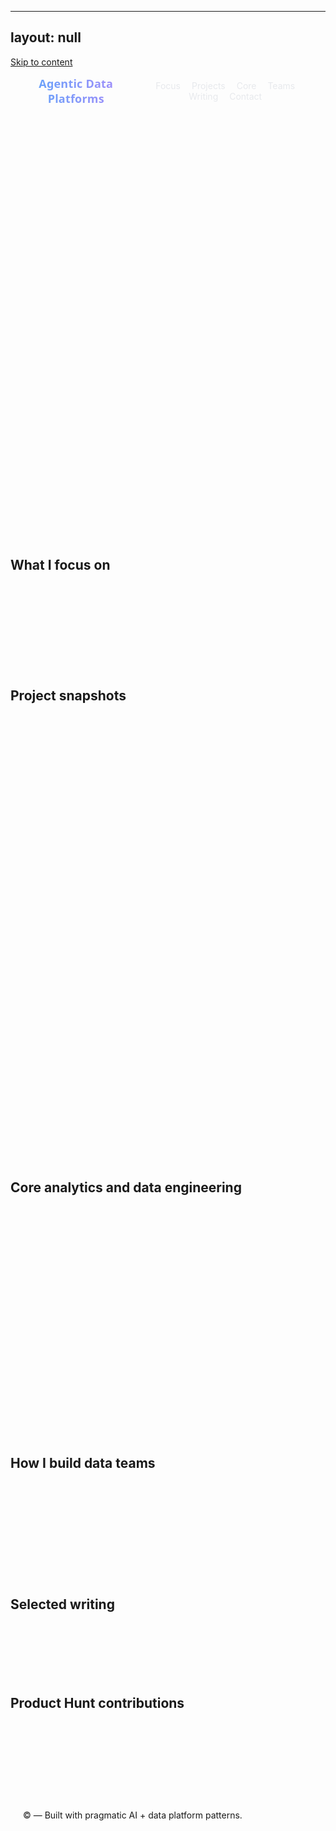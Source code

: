   ---
layout: null
---
<html>
<head>
  <style>
  :root {
    --bg-start: #0b0f17;
    --bg-end: #111827;
    --card-bg: rgba(255,255,255,0.06);
    --card-stroke: rgba(255,255,255,0.12);
    --text: #e5e7eb;
    --muted: #9ca3af;
    --brand: #60a5fa;   /* blue-400 */
    --brand-2: #a78bfa; /* violet-400 */
    --accent: #34d399;  /* teal/emerald */
  }

  @keyframes float {
    0% { transform: translateY(0px); }
    50% { transform: translateY(-4px); }
    100% { transform: translateY(0px); }
  }

  html { box-sizing: border-box; }
  *, *:before, *:after { box-sizing: inherit; }

  body {
    margin: 0;
    font-family: "Inter", system-ui, -apple-system, Segoe UI, Roboto, Helvetica, Arial, "Apple Color Emoji", "Segoe UI Emoji";
    color: var(--text);
    background: radial-gradient(1200px 800px at 10% -10%, rgba(96,165,250,0.15), transparent),
                radial-gradient(1200px 800px at 90% 10%, rgba(167,139,250,0.12), transparent),
                linear-gradient(180deg, var(--bg-start), var(--bg-end));
    background-attachment: fixed;
  }

  .container {
    max-width: 980px;
    margin: 0 auto;
    padding: 48px 20px 80px;
  }

  .hero {
    position: relative;
    padding: 28px 24px;
    border-radius: 16px;
    background: linear-gradient(120deg, rgba(96,165,250,0.15), rgba(52,211,153,0.12) 60%, rgba(167,139,250,0.12));
    border: 1px solid var(--card-stroke);
    box-shadow: 0 10px 30px rgba(0,0,0,0.25);
    animation: float 9s ease-in-out infinite;
  }

  .intro-text {
    font-size: 18px;
    line-height: 1.8;
    margin-bottom: 28px;
  }

  h2 {
    font-family: "Space Grotesk", ui-sans-serif, system-ui;
    font-weight: 700;
    letter-spacing: 0.2px;
    font-size: 28px;
    margin: 26px 0 14px;
    background: linear-gradient(90deg, var(--brand), var(--brand-2));
    -webkit-background-clip: text;
    background-clip: text;
    color: transparent;
  }

  h3 {
    font-family: "Space Grotesk", ui-sans-serif, system-ui;
    font-weight: 600;
    margin: 18px 0 6px;
  }

  .card {
    background: backdrop-filter(blur(10px)) var(--card-bg);
    -webkit-backdrop-filter: blur(10px);
    border: 1px solid var(--card-stroke);
    border-radius: 14px;
    padding: 18px 18px 14px;
    margin: 14px 0 18px;
    box-shadow: 0 6px 18px rgba(0,0,0,0.2);
  }

  .articles-section {
    font-size: 18px;
    line-height: 1.9;
  }

  .articles-section a {
    color: var(--brand);
    text-decoration: none;
    border-bottom: 1px dashed rgba(96,165,250,0.4);
  }

  .articles-section a:hover {
    color: #93c5fd;
    border-bottom-color: rgba(96,165,250,0.7);
  }

  ul { padding-left: 20px; }
  li { margin: 6px 0; color: var(--text); }

  .divider {
    height: 1px;
    background: linear-gradient(90deg, transparent, rgba(255,255,255,0.18), transparent);
    margin: 28px 0;
  }
  /* Theme overrides (orderedlist/minimal) */
  .wrapper { max-width: 1100px; padding: 0 24px; }
  .sidebar { display: none; }
  .page, .site { background: transparent !important; }

  /* Motion + reveal */
  @keyframes fadeUp { from { opacity: 0; transform: translateY(8px);} to { opacity: 1; transform: translateY(0);} }
  .card { opacity: 0; animation: fadeUp .7s ease both; }
  .card:nth-of-type(2) { animation-delay: .06s; }
  .card:nth-of-type(3) { animation-delay: .12s; }
  .card:nth-of-type(4) { animation-delay: .18s; }
  .card:nth-of-type(5) { animation-delay: .24s; }

  /* Bullets (scoped) */
  .bulleted ul { list-style: none; padding-left: 0; }
  .bulleted li { position: relative; padding-left: 22px; }
  .bulleted li::before { content: ""; position: absolute; left: 0; top: 9px; width: 8px; height: 8px; border-radius: 50%; background: radial-gradient(circle at 30% 30%, var(--brand), var(--brand-2)); box-shadow: 0 0 8px rgba(96,165,250,0.5); }

  /* Accessibility */
  @media (prefers-reduced-motion: reduce) {
    * { animation: none !important; transition: none !important; }
  }

  /* --- New UI: Header, Hero, Buttons, Badges, Footer --- */
  .skip-link {
    position: absolute; left: -999px; top: auto; width: 1px; height: 1px; overflow: hidden;
  }
  .skip-link:focus { left: 16px; top: 16px; width: auto; height: auto; padding: 8px 12px; background: #111827; color: #fff; border-radius: 8px; z-index: 1000; border: 1px solid var(--card-stroke); }

  header.site-header {
    position: sticky; top: 0; z-index: 50;
    backdrop-filter: blur(10px); -webkit-backdrop-filter: blur(10px);
    background: linear-gradient(180deg, rgba(17,24,39,0.85), rgba(17,24,39,0.65));
    border-bottom: 1px solid var(--card-stroke);
  }
  .nav-wrap { max-width: 980px; margin: 0 auto; padding: 14px 20px; display: flex; align-items: center; justify-content: space-between; }
  .brand { font-family: "Space Grotesk", ui-sans-serif, system-ui; font-weight: 700; letter-spacing: 0.2px; font-size: 18px; background: linear-gradient(90deg, var(--brand), var(--brand-2)); -webkit-background-clip: text; background-clip: text; color: transparent; }
  nav a { color: var(--text); text-decoration: none; margin-left: 14px; font-size: 14px; opacity: 0.9; }
  nav a:hover { color: #fff; opacity: 1; }

  .hero { padding: 34px 28px; }
  .hero-grid { display: grid; grid-template-columns: 1.2fr 0.8fr; gap: 24px; align-items: center; }
  @media (max-width: 840px) { .hero-grid { grid-template-columns: 1fr; } }
  .eyebrow { color: var(--muted); font-weight: 600; text-transform: uppercase; font-size: 12px; letter-spacing: 1.1px; }
  h1 { font-family: "Space Grotesk", ui-sans-serif, system-ui; font-weight: 800; letter-spacing: 0.2px; font-size: 34px; margin: 10px 0 12px; }
  .lead { font-size: 18px; line-height: 1.8; }
  .hero-ctas { margin-top: 16px; display: flex; gap: 12px; flex-wrap: wrap; }
  .btn { display: inline-flex; align-items: center; gap: 8px; padding: 10px 14px; border-radius: 10px; border: 1px solid var(--card-stroke); color: var(--text); text-decoration: none; background: rgba(255,255,255,0.03); }
  .btn:hover { background: rgba(255,255,255,0.06); }
  .btn.primary { background: linear-gradient(90deg, rgba(96,165,250,0.35), rgba(167,139,250,0.35)); border-color: transparent; }
  .btn.primary:hover { background: linear-gradient(90deg, rgba(96,165,250,0.5), rgba(167,139,250,0.5)); }
  .badges { margin-top: 14px; display: flex; gap: 8px; flex-wrap: wrap; }
  .badge { font-size: 12px; padding: 6px 10px; border-radius: 999px; border: 1px solid var(--card-stroke); background: rgba(255,255,255,0.04); color: var(--muted); }
  /* Agent Mesh hero */
  .mesh { width: 100%; max-width: 560px; margin: 0 auto; display: block; }
  .mesh text { font-size: 10px; fill: #cbd5e1; letter-spacing: .2px; }
  .mesh .node { filter: drop-shadow(0 2px 6px rgba(0,0,0,.35)); }
  .mesh .node circle { fill: rgba(17,24,39,0.85); stroke: rgba(255,255,255,0.15); stroke-width: 1; }
  .mesh .node.active circle { stroke: rgba(96,165,250,0.9); }
  .mesh .edge { stroke: rgba(255,255,255,0.18); stroke-width: 1; }
  .mesh .pulse { stroke: url(#edgeGrad); stroke-width: 2; stroke-linecap: round; }

  .section-title { scroll-margin-top: 80px; }
  .contact-cta { text-align: center; }
  .contact-cta .btn { justify-content: center; min-width: 160px; }

  footer.site-footer { border-top: 1px solid var(--card-stroke); background: rgba(0,0,0,0.2); }
  footer .container { padding: 18px 20px; }

  /* Subtle 2025-style micro-interactions */
  @keyframes shimmer {
    0% { background-position: -200% 0; }
    100% { background-position: 200% 0; }
  }
  .shimmer-text {
    background: linear-gradient(100deg, rgba(255,255,255,0.15), rgba(255,255,255,0.75), rgba(255,255,255,0.15));
    -webkit-background-clip: text; background-clip: text; color: transparent;
    background-size: 200% 100%;
    animation: shimmer 6s ease-in-out infinite;
  }
  .hero { position: relative; overflow: hidden; }

  /* Project styling upgrades */
  .projects .project { position: relative; padding: 14px 16px 10px 18px; border: 1px solid var(--card-stroke); border-radius: 12px; margin: 14px 0; background: rgba(255,255,255,0.03); }
  .projects .project::before { content: ""; position: absolute; left: 8px; top: 12px; width: 6px; height: 6px; border-radius: 50%; background: radial-gradient(circle at 30% 30%, var(--brand), var(--brand-2)); box-shadow: 0 0 10px rgba(96,165,250,0.55); }
  .projects .project:hover { box-shadow: 0 10px 24px rgba(0,0,0,0.28); transform: translateY(-1px); transition: box-shadow .25s ease, transform .25s ease; }
  .projects h3 { display: inline-block; padding-right: 8px; background-image: linear-gradient(90deg, rgba(96,165,250,0.35), rgba(167,139,250,0.35)); background-repeat: no-repeat; background-size: 100% 8px; background-position: 0 100%; border-radius: 4px; }
  .projects p strong { color: #cbd5e1; }
  canvas.deploy-wave { width: 100%; height: 90px; display: block; margin-top: 8px; border-radius: 8px; border: 1px solid var(--card-stroke); background: rgba(255,255,255,0.02); }

  /* PH capsule */
  #ph .ph-grid { display: grid; grid-template-columns: repeat(auto-fill, minmax(180px,1fr)); gap: 12px; }
  #ph .ph-tile { border: 1px solid var(--card-stroke); border-radius: 12px; padding: 10px; background: rgba(255,255,255,0.03); display: flex; flex-direction: column; gap: 6px; min-height: 140px; }
  #ph .ph-title { font-weight: 600; font-size: 14px; color: #e5e7eb; }
  #ph .ph-meta { color: var(--muted); font-size: 12px; display: flex; justify-content: space-between; }
  #ph .ph-ava { width: 28px; height: 28px; border-radius: 8px; background: rgba(255,255,255,0.06); border: 1px solid var(--card-stroke); }
  #ph .ph-badges { display: flex; gap: 6px; flex-wrap: wrap; }
  #ph .ph-badge { font-size: 11px; padding: 4px 8px; border-radius: 999px; border: 1px solid var(--card-stroke); background: rgba(255,255,255,0.04); color: var(--muted); }
  #ph .ph-empty { color: var(--muted); font-size: 14px; }

  @media (prefers-reduced-motion: reduce) {
    .shimmer-text { animation: none !important; transition: none !important; }
  }
  </style>
  <meta name="viewport" content="width=device-width, initial-scale=1" />
  <link href="https://fonts.googleapis.com/css2?family=Inter:wght@400;600;700&family=Space+Grotesk:wght@500;700&display=swap" rel="stylesheet">
</head>
<body>
  <a href="#main" class="skip-link">Skip to content</a>
  <header class="site-header">
    <div class="nav-wrap">
      <div class="brand">Agentic Data Platforms</div>
      <nav>
        <a href="#focus">Focus</a>
        <a href="#projects">Projects</a>
        <a href="#core">Core</a>
        <a href="#teams">Teams</a>
        <a href="#writing">Writing</a>
        <a href="#contact">Contact</a>
      </nav>
    </div>
  </header>
  <main id="main">
  <div class="container">
  <section class="hero card">
    <div class="hero-grid">
      <div class="hero-left">
        <div class="eyebrow">Agents • DataOps • ML Platforms</div>
        <h1>Building pragmatic AI and data platforms</h1>
        <p class="lead">
          I build data teams and ship platforms that solve real problems: agentic systems, RAG pipelines, and production-ready ML. I focus on simple, reliable architectures that scale, with clear boundaries and strong observability.
        </p>
        <div class="hero-ctas">
          <a class="btn primary" href="mailto:dmaree2@gmail.com">Email me</a>
          <a class="btn" href="https://www.linkedin.com/in/donovan-maree-90452776/" target="_blank" rel="noopener">LinkedIn</a>
        </div>
        <div class="badges">
          <span class="badge">Agentic systems</span>
          <span class="badge">RAG</span>
          <span class="badge">Data platforms</span>
          <span class="badge">Observability</span>
        </div>
      </div>
      <div class="hero-right">
        <svg id="agent-mesh" class="mesh" viewBox="0 0 560 360" aria-hidden="true" role="img">
          <defs>
            <linearGradient id="edgeGrad" x1="0%" y1="0%" x2="100%" y2="0%">
              <stop offset="0%" stop-color="rgba(96,165,250,0.0)" />
              <stop offset="50%" stop-color="rgba(167,139,250,0.9)" />
              <stop offset="100%" stop-color="rgba(52,211,153,0.0)" />
            </linearGradient>
          </defs>
          <!-- Edges -->
          <g id="edges" class="edges" stroke-linecap="round">
            <path id="p1" class="edge" d="M120,180 L220,120"/>
            <path id="p2" class="edge" d="M220,120 L320,120"/>
            <path id="p3" class="edge" d="M320,120 L420,180"/>
            <path id="p4" class="edge" d="M220,120 L220,60"/>
            <path id="p5" class="edge" d="M320,120 L320,60"/>
            <path id="p6" class="edge" d="M220,120 L260,200"/>
            <path id="p7" class="edge" d="M320,120 L360,200"/>
            <path id="p8" class="edge" d="M120,180 L180,260"/>
            <path id="p9" class="edge" d="M420,180 L380,260"/>
          </g>
          <!-- Nodes -->
          <g class="nodes">
            <g class="node" transform="translate(110,170)">
              <circle r="16"/><text x="24" y="4">Planner</text>
            </g>
            <g class="node" transform="translate(210,110)">
              <circle r="16"/><text x="24" y="4">Retriever</text>
            </g>
            <g class="node" transform="translate(320,110)">
              <circle r="16"/><text x="24" y="4">Grounder</text>
            </g>
            <g class="node" transform="translate(420,170)">
              <circle r="16"/><text x="24" y="4">Answer</text>
            </g>
            <g class="node" transform="translate(220,60)">
              <circle r="12"/><text x="20" y="4">Vector DB</text>
            </g>
            <g class="node" transform="translate(320,60)">
              <circle r="12"/><text x="20" y="4">Docs/Code</text>
            </g>
            <g class="node" transform="translate(260,200)">
              <circle r="12"/><text x="20" y="4">Tools</text>
            </g>
            <g class="node" transform="translate(360,200)">
              <circle r="12"/><text x="20" y="4">Policy</text>
            </g>
            <g class="node" transform="translate(180,260)">
              <circle r="12"/><text x="20" y="4">Memory</text>
            </g>
            <g class="node" transform="translate(380,260)">
              <circle r="12"/><text x="20" y="4">Slack/API</text>
            </g>
          </g>
        </svg>
      </div>
    </div>
    
  </section>

  <h2 id="focus" class="articles-section section-title">What I focus on</h2>
  <div class="articles-section card bulleted">
    <ul>
      <li>Agentic systems: planning, tool-use, evaluation, and guardrails</li>
      <li>Retrieval-Augmented Generation: ingestion, chunking, embeddings, grounding, and attribution</li>
      <li>Data platforms: secure multi-tenant foundations, CI/CD, IaC, and monitoring</li>
      <li>ML foundations: Rust/Python hybrid performance, lineage, MLflow + PostgreSQL observability</li>
    </ul>
  </div>

  <h2 id="projects" class="articles-section section-title">Project snapshots</h2>
  <div class="articles-section card projects">
    <div class="project">
      <h3>Alter SaaS — LLM Support Agent (Enterprise)</h3>
      <p>
        Multi-tenant support agent that blends Slack/Teams context, code, and docs with strict privacy. Thread-aware, source-attributed answers, configurable knowledge, and SOC2-ready posture.
      </p>
      <p><strong>Stack:</strong> LangChain/LangGraph, BAML, FastAPI, Next.js 14, LangSmith, DeepEval, LlamaIndex, Context7. Infra: PostgreSQL, Qdrant/Weaviate, Redis, MinIO/S3, Kubernetes, Terraform.</p>
      <canvas class="deploy-wave" width="520" height="90" aria-hidden="true"></canvas>
    </div>

    <div class="project">
      <h3>LaunchData — Data Stack Builder (IDP)</h3>
      <p>
        Internal Developer Platform to deploy client-specific modern data stacks in their cloud. Services include API Gateway, Config, Deployment, and Client management with secure defaults.
      </p>
      <p><strong>Stack:</strong> Docker Compose, PostgreSQL, Redis, JWT, Prometheus/Grafana, centralized logging, health checks, Trivy in CI/CD.</p>
      <canvas class="deploy-wave" width="520" height="90" aria-hidden="true"></canvas>
    </div>

    <div class="project">
      <h3>System 3 — Foundational ML Framework</h3>
      <p>
        Autonomous ML platform that pairs LLM agents with robust data stacks. It performs automatic feature discovery, self-optimizing hyperparameter/architecture search, continuous drift detection, and performance tuning. System 3 integrates cleanly with LaunchData (provisioning/infra) and Alter (knowledge/agents) to move from data to decisions with minimal human glue.
      </p>
      <p><strong>Stack:</strong> Rust/Python via PyO3, MLflow, PostgreSQL, OpenTelemetry, Docker, GPU-aware orchestration.</p>
      <canvas class="deploy-wave" width="520" height="90" aria-hidden="true"></canvas>
    </div>
  </div>

  <h2 id="core" class="articles-section section-title">Core analytics and data engineering</h2>
  <div class="articles-section card bulleted">
    <p><em>(Separate from platform projects)</em></p>
    <ul>
      <li><strong>Warehouses</strong>: Snowflake, PostgreSQL</li>
      <li><strong>Modeling</strong>: dbt (projects, tests, exposures, docs)</li>
      <li><strong>Ingestion</strong>: Airbyte (open-source ops + connectors)</li>
      <li><strong>Languages</strong>: Python, Rust, TypeScript</li>
      <li><strong>ML</strong>: MLflow (tracking/registry), feature lineage, evaluation with DeepEval</li>
      <li><strong>Observability</strong>: OpenTelemetry, Prometheus + Grafana, centralized structured logging</li>
      <li><strong>Vector/Storage</strong>: Qdrant/Weaviate, S3/MinIO</li>
      <li><strong>Services</strong>: FastAPI, JWT auth, Redis for caching</li>
      <li><strong>BI/Analytics</strong>: Metabase, Looker, Tableau, Power BI, Mode, Mixpanel</li>
      <li><strong>Data quality</strong>: Metaplane (ML-based data quality)</li>
      <li><strong>Platform ops</strong>: Docker, Kubernetes, Terraform, CI/CD (GitHub Actions, Trivy security scans)</li>
      <li><strong>Open-source data platforms</strong>: setup and infra for Airbyte, Metabase, dbt (configs, upgrades, monitoring)</li>
    </ul>
  </div>

  <h2 id="teams" class="articles-section section-title">How I build data teams</h2>
  <div class="articles-section card bulleted">
    <ul>
      <li>Start with strong foundations: environments, CI/CD, observability, and clear data contracts</li>
      <li>Ship value early with thin vertical slices; expand safely via templates and guardrails</li>
      <li>Make work inspectable: docs by default, ADRs, and automated runbooks</li>
      <li>Keep it boring where it matters; use advanced techniques only when they de-risk</li>
    </ul>
  </div>

  <h2 id="writing" class="articles-section section-title">Selected writing</h2>
  <div class="articles-section card">
    <ul>
      <li><a href="https://medium.com/@donovanmaree/8-strategies-for-chief-data-officers-to-leverage-chatgpt-4f5c664b10ac">8 Strategies for Chief Data Officers to leverage ChatGPT</a></li>
      <li><a href="https://medium.com/@donovanmaree/a-data-team-code-review-practitioners-guide-88abf3720cc1">A Data Team Code Review Practitioner’s Guide</a></li>
      <li><a href="https://medium.com/@donovanmaree/the-rise-of-the-full-stack-data-role-the-one-stop-solution-to-propel-your-data-stack-from-0-to-1-ae6c80591df2">The Rise of the Full Stack Data Role</a></li>
      <li><a href="https://medium.com/@donovanmaree/setting-up-virtual-environments-with-dbt-data-build-tool-on-mac-and-windows-3d62fec4aeb1">Setting up virtual environments with dbt</a></li>
    </ul>
  </div>

  <h2 id="producthunt" class="articles-section section-title">Product Hunt contributions</h2>
  <div id="ph" class="articles-section card">
    <div class="ph-grid" data-loading="true"></div>
    <div class="ph-empty" aria-live="polite" style="display:none;">No contributions loaded.</div>
  </div>

  <div id="contact" class="articles-section card contact-cta">
    <p>
      Want to talk platforms, agentic systems, or RAG?
    </p>
    <div class="hero-ctas" style="justify-content:center;">
      <a class="btn primary" href="mailto:dmaree2@gmail.com">Email me</a>
      <a class="btn" href="https://www.linkedin.com/in/donovan-maree-90452776/" target="_blank" rel="noopener">LinkedIn</a>
      <a class="btn" href="https://www.producthunt.com/@donovandata" target="_blank" rel="noopener">Product Hunt</a>
    </div>
  </div>

  </div>
  </main>
  <footer class="site-footer">
    <div class="container">
      <span>© <span id="year"></span> — Built with pragmatic AI + data platform patterns.</span>
    </div>
  </footer>
  <script>
    (function(){
      var y = document.getElementById('year'); if (y) y.textContent = new Date().getFullYear();
      var reduce = window.matchMedia('(prefers-reduced-motion: reduce)').matches;

      // Agent Mesh pulse runs
      (function mesh(){
        var svg = document.getElementById('agent-mesh'); if (!svg || reduce) return;
        var steps = [ ['p1','p2','p3'], ['p1','p4','p2','p5','p3'], ['p1','p6','p2','p7','p3'] ];
        var idx = 0;
        function run(){
          var seq = steps[idx % steps.length]; idx++;
          var i = 0, circle = document.createElementNS('http://www.w3.org/2000/svg','circle');
          circle.setAttribute('r','3'); circle.setAttribute('fill','#a78bfa'); svg.appendChild(circle);
          function moveNext(){
            if (i >= seq.length) { svg.removeChild(circle); setTimeout(run, 6000); return; }
            var path = svg.querySelector('#'+seq[i++]); if (!path) { moveNext(); return; }
            var len = path.getTotalLength(); var t=0;
            function step(){ t += 2; if (t>len){ moveNext(); return; }
              var p = path.getPointAtLength(t); circle.setAttribute('cx', p.x); circle.setAttribute('cy', p.y);
              requestAnimationFrame(step);
            }
            step();
          }
          moveNext();
        }
        setTimeout(run, 1200);
      })();

      // Deploy Wave per project
      (function deploy(){
        var canvases = document.querySelectorAll('canvas.deploy-wave'); if (!canvases.length) return;
        var io = new IntersectionObserver(function(entries){
          entries.forEach(function(en){ if (en.isIntersecting) { animate(en.target); io.unobserve(en.target); } });
        }, { threshold: 0.4 });
        canvases.forEach(function(cv){ io.observe(cv); });
        function animate(cv){
          var dpr = Math.max(1, window.devicePixelRatio||1); var w = cv.clientWidth, h = 90; cv.width = w*dpr; cv.height = h*dpr; var ctx = cv.getContext('2d'); ctx.scale(dpr,dpr);
          var cols = Math.floor(w/18), rows = 4, cx = Math.floor(cols/2), cy = Math.floor(rows/2);
          var built = {}, order=[]; for (var y=0;y<rows;y++){ for (var x=0;x<cols;x++){ var dist = Math.abs(x-cx)+Math.abs(y-cy); order.push({x:x,y:y,d:dist}); }}
          order.sort(function(a,b){ return a.d-b.d; });
          var t=0; function build(){
            ctx.clearRect(0,0,w,h);
            // draw grid
            for (var y=0;y<rows;y++){
              for (var x=0;x<cols;x++){
                var key = x+','+y; var on = built[key];
                ctx.fillStyle = on? 'rgba(167,139,250,0.35)':'rgba(255,255,255,0.05)';
                ctx.fillRect(6+x*12, 10+y*16, 10, 10);
              }
            }
            if (t < order.length){ var n = order[t++]; built[n.x+','+n.y]=true; requestAnimationFrame(build); }
            else { telemetry(); }
          }
          function telemetry(){
            var k=0; function loop(){
              ctx.clearRect(0,0,w,h);
              // grid background
              for (var y=0;y<rows;y++){
                for (var x=0;x<cols;x++){
                  ctx.fillStyle = 'rgba(255,255,255,0.06)'; ctx.fillRect(6+x*12, 10+y*16, 10, 10);
                }
              }
              // OTel lines
              for (var i=0;i<3;i++){
                var y = 80 - i*14; ctx.beginPath();
                for (var x=0;x<w;x++){
                  var amp = 2 + i; var v = Math.sin((x+k*2)/28 + i) * amp;
                  var yy = y + v; if (x===0) ctx.moveTo(x,yy); else ctx.lineTo(x,yy);
                }
                ctx.strokeStyle = 'rgba(96,165,250,'+(0.25 - i*0.06)+')'; ctx.lineWidth = 1; ctx.stroke();
              }
              k++; if (!reduce) requestAnimationFrame(loop);
            }
            loop();
          }
          build();
        }
      })();

      // Product Hunt capsule
      (function ph(){
        var wrap = document.querySelector('#ph .ph-grid'); if (!wrap) return;
        fetch('assets/data/ph.json', { cache: 'no-store' }).then(function(r){ return r.json(); }).then(function(items){
          wrap.innerHTML = '';
          if (!items || !items.length){ document.querySelector('#ph .ph-empty').style.display='block'; return; }
          items.slice(0,8).forEach(function(it){
            var a = document.createElement('a'); a.href = it.url; a.target = '_blank'; a.rel='noopener'; a.className='ph-tile';
            var img = document.createElement('div'); img.className='ph-ava'; img.style.backgroundImage = it.image?('url('+it.image+')'):''; img.style.backgroundSize='cover'; img.style.backgroundPosition='center';
            var title = document.createElement('div'); title.className='ph-title'; title.textContent = it.title;
            var meta = document.createElement('div'); meta.className='ph-meta'; meta.innerHTML = '<span>'+ (it.role||'') +'</span><span>▲ '+(it.upvotes||0)+'</span>';
            var badges = document.createElement('div'); badges.className='ph-badges';
            (it.badges||[]).slice(0,2).forEach(function(b){ var s=document.createElement('span'); s.className='ph-badge'; s.textContent=b; badges.appendChild(s); });
            a.appendChild(img); a.appendChild(title); a.appendChild(meta); a.appendChild(badges); wrap.appendChild(a);
          });
        }).catch(function(){ document.querySelector('#ph .ph-empty').style.display='block'; });
      })();
    })();
  </script>
</body>
</html>
